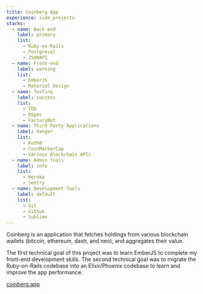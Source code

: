 ```yaml
---
title: Coinberg App
experience: side_projects
stacks:
  - name: Back-end
    label: primary
    list:
      - Ruby-on-Rails
      - Postgresql
      - JSONAPI
  - name: Front-end
    label: warning
    list:
      - EmberJS
      - Material Design
  - name: Testing
    label: success
    list:
      - TDD
      - RSpec
      - FactoryBot
  - name: Third Party Applications
    label: danger
    list:
      - Auth0
      - CoinMarkerCap
      - Various Blockchain APIs
  - name: Admin Tools
    label: info
    list:
      - Heroku
      - Sentry
  - name: Development Tools
    label: default
    list:
      - Git
      - Github
      - Sublime
---
```

Coinberg is an application that fetches holdings from various blockchain wallets (bitcoin, ethereum, dash, and neo), and aggregates their value.

The first technical goal of this project was to learn EmberJS to complete my front-end development skills. The second technical goal was to migrate the Ruby-on-Rails codebase into an Elixir/Phoenix codebase to learn and improve the app performance.

[coinberg.app](https://coinberg.app)
